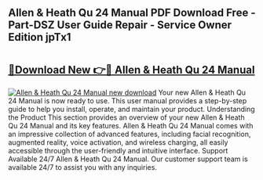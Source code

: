 ## Allen & Heath Qu 24 Manual PDF Download Free - Part-DSZ User Guide Repair - Service Owner Edition jpTx1

# <h2><a href="http://cf22399.oget.top/?id=Allen+%26+Heath+Qu+24+Manual">🔗Download New 👉🔴 Allen & Heath Qu 24 Manual</a></h2>

[![Allen & Heath Qu 24 Manual new download](https://i.imgur.com/5g1atiW.png)](http://cf22399.oget.top/?id=Allen+%26+Heath+Qu+24+Manual)
Your new Allen & Heath Qu 24 Manual is now ready to use. This user manual provides a step-by-step guide to help you install, operate, and maintain your product. Understanding the Product This section provides an overview of your new Allen & Heath Qu 24 Manual and its key features. Allen & Heath Qu 24 Manual comes with an impressive collection of advanced features, including facial recognition, augmented reality, voice activation, and wireless charging, all easily accessible through the user-friendly and intuitive interface. Support Available 24/7 Allen & Heath Qu 24 Manual. Our customer support team is available 24/7 to assist you with any inquiries.
